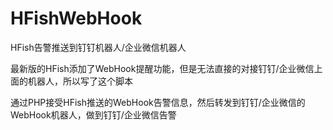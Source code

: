 # HFishWebHook

HFish告警推送到钉钉机器人/企业微信机器人

最新版的HFish添加了WebHook提醒功能，但是无法直接的对接钉钉/企业微信上面的机器人，所以写了这个脚本

通过PHP接受HFish推送的WebHook告警信息，然后转发到钉钉/企业微信的WebHook机器人，做到钉钉/企业微信告警
